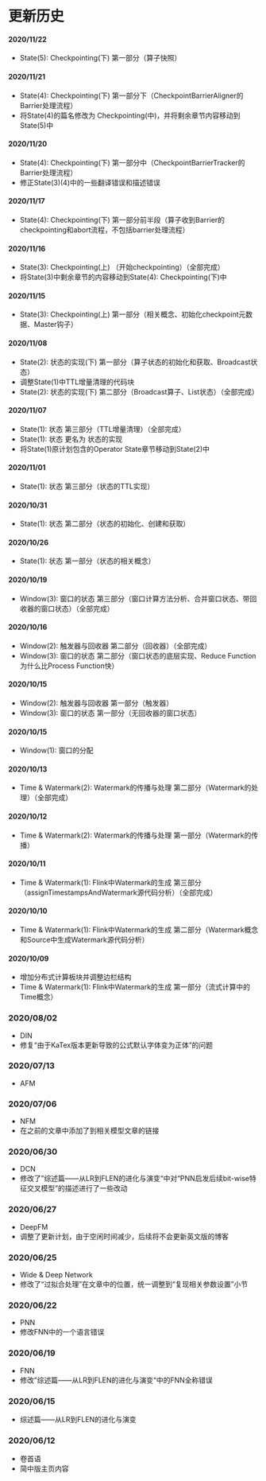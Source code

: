 # 更新历史

#### 2020/11/22
- State(5): Checkpointing(下) 第一部分（算子快照）

#### 2020/11/21
- State(4): Checkpointing(下) 第一部分下（CheckpointBarrierAligner的Barrier处理流程）
- 将State(4)的篇名修改为 Checkpointing(中)，并将剩余章节内容移动到State(5)中

#### 2020/11/20
- State(4): Checkpointing(下) 第一部分中（CheckpointBarrierTracker的Barrier处理流程）
- 修正State(3)(4)中的一些翻译错误和描述错误

#### 2020/11/17
- State(4): Checkpointing(下) 第一部分前半段（算子收到Barrier的checkpointing和abort流程，不包括barrier处理流程）

#### 2020/11/16
- State(3): Checkpointing(上) （开始checkpointing）（全部完成）
- 将State(3)中剩余章节的内容移动到State(4): Checkpointing(下)中

#### 2020/11/15
- State(3): Checkpointing(上) 第一部分（相关概念、初始化checkpoint元数据、Master钩子）

#### 2020/11/08
- State(2): 状态的实现(下) 第一部分（算子状态的初始化和获取、Broadcast状态）
- 调整State(1)中TTL增量清理的代码块
- State(2): 状态的实现(下) 第二部分（Broadcast算子、List状态）（全部完成）

#### 2020/11/07
- State(1): 状态 第三部分（TTL增量清理）（全部完成）
- State(1): 状态 更名为 状态的实现
- 将State(1)原计划包含的Operator State章节移动到State(2)中

#### 2020/11/01
- State(1): 状态 第三部分（状态的TTL实现）

#### 2020/10/31
- State(1): 状态 第二部分（状态的初始化、创建和获取）

#### 2020/10/26
- State(1): 状态 第一部分（状态的相关概念）

#### 2020/10/19
- Window(3): 窗口的状态 第三部分（窗口计算方法分析、合并窗口状态、带回收器的窗口状态）（全部完成）

#### 2020/10/16
- Window(2): 触发器与回收器 第二部分（回收器）（全部完成）
- Window(3): 窗口的状态 第二部分（窗口状态的底层实现、Reduce Function为什么比Process Function快）

#### 2020/10/15
- Window(2): 触发器与回收器 第一部分（触发器）
- Window(3): 窗口的状态 第一部分（无回收器的窗口状态）

#### 2020/10/15
- Window(1): 窗口的分配

#### 2020/10/13
- Time & Watermark(2): Watermark的传播与处理 第二部分（Watermark的处理）（全部完成）

#### 2020/10/12
- Time & Watermark(2): Watermark的传播与处理 第一部分（Watermark的传播）

#### 2020/10/11
- Time & Watermark(1): Flink中Watermark的生成 第三部分（assignTimestampsAndWatermark源代码分析）（全部完成）

#### 2020/10/10
- Time & Watermark(1): Flink中Watermark的生成 第二部分（Watermark概念和Source中生成Watermark源代码分析）

#### 2020/10/09
- 增加分布式计算板块并调整边栏结构
- Time & Watermark(1): Flink中Watermark的生成 第一部分（流式计算中的Time概念）

### 2020/08/02
- DIN
- 修复“由于KaTex版本更新导致的公式默认字体变为正体”的问题

### 2020/07/13
- AFM

### 2020/07/06
- NFM
- 在之前的文章中添加了到相关模型文章的链接

### 2020/06/30
- DCN
- 修改了”综述篇——从LR到FLEN的进化与演变“中对“PNN启发后续bit-wise特征交叉模型”的描述进行了一些改动

### 2020/06/27
- DeepFM
- 调整了更新计划，由于空闲时间减少，后续将不会更新英文版的博客

### 2020/06/25
- Wide & Deep Network
- 修改了“过拟合处理”在文章中的位置，统一调整到“复现相关参数设置”小节

### 2020/06/22
- PNN
- 修改FNN中的一个语言错误

### 2020/06/19
- FNN
- 修改”综述篇——从LR到FLEN的进化与演变“中的FNN全称错误

### 2020/06/15
- 综述篇——从LR到FLEN的进化与演变

### 2020/06/12 
- 卷首语
- 简中版主页内容
